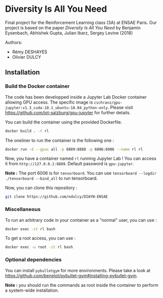# Diversity Is All You Need

Final project for the Reinforcement Learning class (3A) at ENSAE Paris. Our project is based on the paper _Diversity Is All You Need_ by Benjamin Eysenbach, Abhishek Gupta, Julian Ibarz, Sergey Levine (2018)

Authors: 
- Rémy DESHAYES
- Olivier DULCY

## Installation
### Build the Docker container
The code has been developped inside a Jupyter Lab Docker container allowing GPU access. The specific image is ``cschranz/gpu-jupyter:v1.3_cuda-10.1_ubuntu-18.04_python-only``. Please visit https://github.com/iot-salzburg/gpu-jupyter for further details.

You can build the container using the provided Dockerfile.

```bash
docker build . -t rl
```

The oneliner to run the container is the following one :
```bash
docker run -d --gpus all -p 8889:8888 -p 6006:6006 --name rl rl
```

Now, you have a container named ``rl`` running Jupyter Lab ! You can access it from ``http://127.0.0.1:8889``. Default password is ``gpu-jupyter``.

**Note :** The port 6006 is for ``tensorboard``. You can use ``tensorboard --logdir ./tensorboard --bind_all`` to run tensorboard.

Now, you can clone this repository :
```bash
git clone https://github.com/odulcy/DIAYN-ENSAE
```

### Miscellaneous
To run an arbitrary code in your container as a "normal" user, you can use :
```bash
docker exec -it rl bash
```

To get a root access, you can use :
```bash
docker exec -u root -it rl bash
```

### Optional dependencies

You can install ``pybulletgym`` for more environments. Please take a look at https://github.com/benelot/pybullet-gym#installing-pybullet-gym.

**Note :** you should run the commands as root inside the container to perform a system-wide installation.
